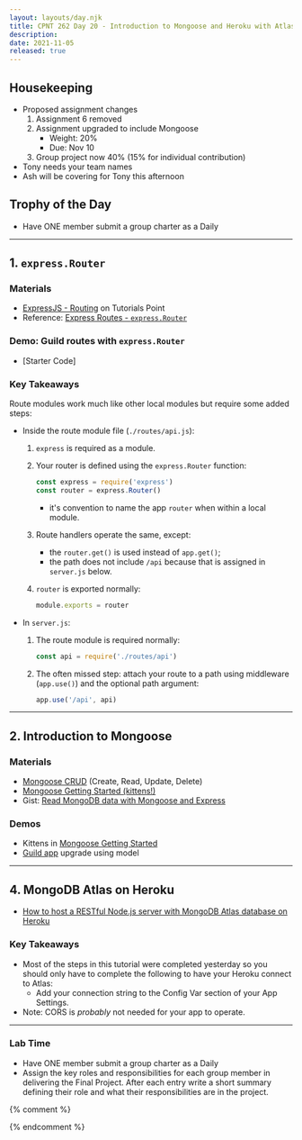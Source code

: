 ```yaml
---
layout: layouts/day.njk
title: CPNT 262 Day 20 - Introduction to Mongoose and Heroku with Atlas
description: 
date: 2021-11-05
released: true
---
```


## Housekeeping
- Proposed assignment changes
    1. Assignment 6 removed
    2. Assignment upgraded to include Mongoose
        - Weight: 20%
        - Due: Nov 10
    3. Group project now 40% (15% for individual contribution)
- Tony needs your team names
- Ash will be covering for Tony this afternoon

## Trophy of the Day
- Have ONE member submit a group charter as a Daily

--- 

## 1. `express.Router`
### Materials
- [ExpressJS - Routing](https://www.tutorialspoint.com/expressjs/expressjs_routing.htm) on Tutorials Point
- Reference: [Express Routes - `express.Router`](https://expressjs.com/en/guide/routing.html#express-router)

### Demo: Guild routes with `express.Router`
- [Starter Code]

### Key Takeaways
Route modules work much like other local modules but require some added steps:
- Inside the route module file (`./routes/api.js`):
    1. `express` is required as a module.
    2. Your router is defined using the `express.Router` function:

        ```js
        const express = require('express')
        const router = express.Router()
        ```

        - it's convention to name the app `router` when within a local module.

    3. Route handlers operate the same, except:
        - the `router.get()` is used instead of `app.get()`;
        - the path does not include `/api` because that is assigned in `server.js` below.

    4. `router` is exported normally:
        
        ```js
        module.exports = router
        ```

- In `server.js`:
    1. The route module is required normally:
       
        ```js
        const api = require('./routes/api')
        ```
    
    2. The often missed step: attach your route to a path using middleware (`app.use()`) and the optional path argument:

        ```js
        app.use('/api', api)
        ```

---

## 2. Introduction to Mongoose
### Materials
- [Mongoose CRUD](https://coursework.vschool.io/mongoose-crud/) (Create, Read, Update, Delete)
- [Mongoose Getting Started (kittens!)](https://mongoosejs.com/docs/)
- Gist: [Read MongoDB data with Mongoose and Express](https://gist.github.com/acidtone/de24abff567b3b2bf90b1af35bc3a23a)

### Demos 
- Kittens in [Mongoose Getting Started](https://mongoosejs.com/docs/)
- [Guild app](https://github.com/sait-wbdv/in-class/tree/main/cpnt262/11-05-mongoose/starter-guild-router) upgrade using model

---

## 4. MongoDB Atlas on Heroku
- [How to host a RESTful Node.js server with MongoDB Atlas database on Heroku](https://dev.to/cpclark360/how-to-host-a-restful-node-js-server-with-mongodb-atlas-database-on-heroku-1opl)

### Key Takeaways
- Most of the steps in this tutorial were completed yesterday so you should only have to complete the following to have your Heroku connect to Atlas:
    - Add your connection string to the Config Var section of your App Settings.
- Note: CORS is _probably_ not needed for your app to operate.

---

### Lab Time
- Have ONE member submit a group charter as a Daily
- Assign the key roles and responsibilities for each group member in delivering the Final Project. After each entry write a short summary defining their role and what their responsibilities are in the project.

{% comment %}

{% endcomment %}
